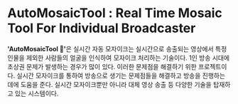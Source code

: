 # AutoMosaicTool : Real Time Mosaic Tool For Individual Broadcaster

<b>'AutoMosaicTool 🌼'</b>은 실시간 자동 모자이크는 실시간으로 송출되는 영상에서 특정 인물을 제외한 사람들의 얼굴을 인식하여 모자이크 처리하는 기술이다. 1인 방송 시대에 초상권 문제가 발생하는 경우가 많이 있다. 이러한 문제점을 해결하기 위한 프로젝트이다. 실시간 모자이크를 통하여 방송으로 생기는 문제점들을 해결하고 방송을 진행하는 데에 도움을 준다. 실시간 모자이크뿐만 아니라 대체 영상 송출 등 다양한 기술을 탑재하고 있는 시스템이다.
